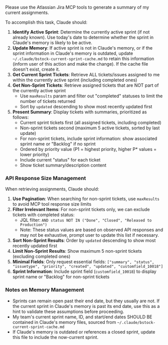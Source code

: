 Please use the Atlassian Jira MCP tools to generate a summary of my current
assignments.

To accomplish this task, Claude should:

1. **Identify Active Sprint**: Determine the currently active sprint (if not
   already known). Use today's date to determine whether the sprint in Claude's
   memory is likely to be active.
2. **Update Memory**: If active sprint is not in Claude's memory, or if the
   sprint information in Claude's memory is outdated, update
   `~/.claude/bstock-current-sprint-cache.md` to retain this information (inform
   user of this action and make the change). If the cache file doesn't exist,
   create it.
3. **Get Current Sprint Tickets**: Retrieve ALL tickets/issues assigned to me
   within the currently active sprint (including completed ones)
4. **Get Non-Sprint Tickets**: Retrieve assigned tickets that are NOT part of
   the currently active sprint
   - Use `maxResults` param and filter out "completed" statuses to limit the
     number of tickets returned
   - Sort by `updated` descending to show most recently updated first
5. **Present Summary**: Display tickets with summaries, prioritized as follows:
   - Current sprint tickets first (all assigned tickets, including completed)
   - Non-sprint tickets second (maximum 5 active tickets, sorted by last update)
   - For non-sprint tickets, include sprint information: show associated sprint
     name or "Backlog" if no sprint
   - Ordered by priority value (P1 = highest priority, higher P* values = lower
     priority)
   - Include current "status" for each ticket
   - Show ticket summary/description content

### API Response Size Management
When retrieving assignments, Claude should:

1. **Use Pagination**: When searching for non-sprint tickets, use `maxResults`
   to avoid MCP tool response size limits
2. **Filter Irrelevant Items**: For non-sprint tickets only, we can exclude
   tickets with completed status:
   - JQL filter:
     `AND status NOT IN ("Done", "Closed", "Released to Production")`
   - Note: These status values are based on observed API responses and may not
     be exhaustive, prompt user to update this list if necessary.
3. **Sort Non-Sprint Results**: Order by `updated` descending to show most
   recently updated first
4. **Limit Non-Sprint Results**: Show maximum 5 non-sprint tickets (excluding
   completed ones)
5. **Minimal Fields**: Only request essential fields: `["summary", "status",
   "issuetype", "priority", "created", "updated", "customfield_10018"]`
6. **Sprint Information**: Include sprint field (`customfield_10018`) to display
   sprint name or "Backlog" for non-sprint tickets

### Notes on Memory Management
- Sprints can remain open past their end date, but they usually are not. If the
  current sprint in Claude's memory is past its end date, use this as a hint to
  validate these assumptions before proceeding.
- My team's current sprint name, ID, and start/end dates SHOULD BE contained in
  Claude's memory files, sourced from `~/.claude/bstock-current-sprint-cache.md`
- If Claude's memory is outdated or references a closed sprint, update this file
  to include the now-current sprint.

